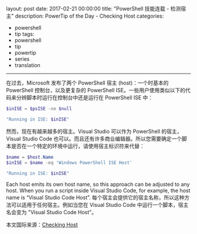 layout: post
date: 2017-02-21 00:00:00
title: "PowerShell 技能连载 - 检测宿主"
description: PowerTip of the Day - Checking Host
categories:
- powershell
- tip
tags:
- powershell
- tip
- powertip
- series
- translation
---
在过去，Microsoft 发布了两个 PowerShell 宿主 (host)：一个时基本的 PowerShell 控制台，以及更复杂的 PowerShell ISE。一些用户使用类似以下的代码来分辨脚本时运行在控制台中还是运行在 PowerShell ISE 中：

```powershell
$inISE = $psISE -ne $null

"Running in ISE: $inISE"
```

然而，现在有越来越多的宿主。Visual Studio 可以作为 PowerShell 的宿主，Visual Studio Code 也可以。而且还有许多商业编辑器。所以您需要确定一个脚本是否在一个特定的环境中运行，请使用宿主标识符来代替：

```powershell
$name = $host.Name
$inISE = $name -eq 'Windows PowerShell ISE Host'

"Running in ISE: $inISE"
```

Each host emits its own host name, so this approach can be adjusted to any host. When you run a script inside Visual Studio Code, for example, the host name is “Visual Studio Code Host”.
每个宿主会提供它的宿主名称，所以这种方法可以适用于任何宿主。例如当您在 Visual Studio Code 中运行一个脚本，宿主名会变为 "Visual Studio Code Host"。

<!--more-->
本文国际来源：[Checking Host](http://community.idera.com/powershell/powertips/b/tips/posts/checking-host)
